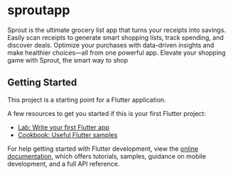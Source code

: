 # sproutapp

Sprout is the ultimate grocery list app that turns your receipts into savings. Easily scan receipts to generate smart shopping lists, track spending, and discover deals. Optimize your purchases with data-driven insights and make healthier choices—all from one powerful app. Elevate your shopping game with Sprout, the smart way to shop

## Getting Started

This project is a starting point for a Flutter application.

A few resources to get you started if this is your first Flutter project:

- [Lab: Write your first Flutter app](https://docs.flutter.dev/get-started/codelab)
- [Cookbook: Useful Flutter samples](https://docs.flutter.dev/cookbook)

For help getting started with Flutter development, view the
[online documentation](https://docs.flutter.dev/), which offers tutorials,
samples, guidance on mobile development, and a full API reference.

